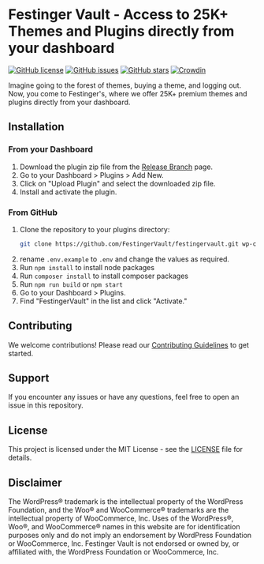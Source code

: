 # Festinger Vault - Access to 25K+ Themes and Plugins directly from your dashboard

[![GitHub license](https://img.shields.io/github/license/FestingerVault/festingervault)](https://github.com/FestingerVault/festingervault/blob/main/LICENSE)
[![GitHub issues](https://img.shields.io/github/issues/FestingerVault/festingervault)](https://github.com/FestingerVault/festingervault/issues)
[![GitHub stars](https://img.shields.io/github/stars/FestingerVault/festingervault)](https://github.com/FestingerVault/festingervault/stargazers)
[![Crowdin](https://badges.crowdin.net/festinger-vault/localized.svg)](https://crowdin.com)

Imagine going to the forest of themes, buying a theme, and logging out. Now, you come to Festinger's, where we offer 25K+ premium themes and plugins directly from your dashboard.

## Installation

### From your Dashboard

1. Download the plugin zip file from the [Release Branch](https://github.com/FestingerVault/festingervault/tree/beta-release) page.
2. Go to your Dashboard > Plugins > Add New.
3. Click on "Upload Plugin" and select the downloaded zip file.
4. Install and activate the plugin.

### From GitHub

1. Clone the repository to your plugins directory:
    ```bash
    git clone https://github.com/FestingerVault/festingervault.git wp-content/plugins/festingervault
    ```
2. rename `.env.example` to `.env` and change the values as required.
3. Run `npm install` to install node packages
4. Run `composer install` to install composer packages
5. Run `npm run build` or `npm start`
6. Go to your Dashboard > Plugins.
7. Find "FestingerVault" in the list and click "Activate."

## Contributing

We welcome contributions! Please read our [Contributing Guidelines](CONTRIBUTING.md) to get started.

## Support

If you encounter any issues or have any questions, feel free to open an issue in this repository.

## License

This project is licensed under the MIT License - see the [LICENSE](LICENSE) file for details.

## Disclaimer

The WordPress® trademark is the intellectual property of the WordPress Foundation, and the Woo® and WooCommerce® trademarks are the intellectual property of WooCommerce, Inc. Uses of the WordPress®, Woo®, and WooCommerce® names in this website are for identification purposes only and do not imply an endorsement by WordPress Foundation or WooCommerce, Inc. Festinger Vault is not endorsed or owned by, or affiliated with, the WordPress Foundation or WooCommerce, Inc.
